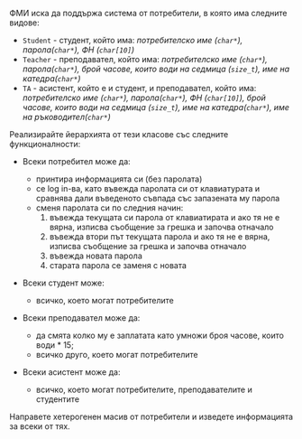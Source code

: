ФМИ иска да поддържа система от потребители, в която има следните видове:
- `Student` - студент, който има: _потребителско име (`char*`), парола(`char*`), ФН (`char[10]`)_
- `Teacher` - преподавател, който има: _потребителско име (`char*`), парола(`char*`), брой часове, които води на седмица (`size_t`), име на катедра(`char*`)_
- `TA` - асистент, който е и студент, и преподавател, който има: _потребителско име (`char*`), парола(`char*`), ФН (`char[10]`), брой часове, които води на седмица (`size_t`), име на катедра(`char*`), име на ръководител(`char*`)_

Реализирайте йерархията от тези класове със следните функционалности: 
- Всеки потребител може да:
    - принтира информацията си (без паролата)
    - се log in-ва, като въвежда паролата си от клавиатурата и сравнява дали въведеното съвпада със запазената му парола
    - сменя паролата си по следния начин:
        1. въвежда текущата си парола от клавиатирата и ако тя не е вярна, изписва съобщение за грешка и започва отначало
        2. въвежда втори път текущата парола и ако тя не е вярна, изписва съобщение за грешка и започва отначало
        3. въвежда новата парола
        4. старата парола се заменя с новата

- Всеки студент може:
    - всичко, което могат потребителите

- Всеки преподавател може да:
    - да смята колко му е заплатата като умножи броя часове, които води * 15;
    - всичко друго, което могат потребителите

- Всеки асистент може да:
    - всичко, което могат потребителите, преподавателите и студентите

Направете хетерогенен масив от потребители и изведете информацията за всеки от тях.
